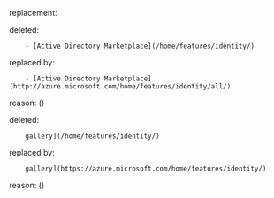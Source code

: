 replacement:

deleted:

		- [Active Directory Marketplace](/home/features/identity/)

replaced by:

		- [Active Directory Marketplace](http://azure.microsoft.com/home/features/identity/all/)

reason: ()

deleted:

		gallery](/home/features/identity/)

replaced by:

		gallery](https://azure.microsoft.com/home/features/identity/)

reason: ()

